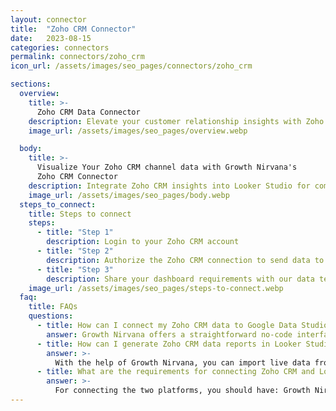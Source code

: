 ```yaml
---
layout: connector
title:  "Zoho CRM Connector"
date:   2023-08-15
categories: connectors
permalink: connectors/zoho_crm
icon_url: /assets/images/seo_pages/connectors/zoho_crm

sections:
  overview:
    title: >-
      Zoho CRM Data Connector
    description: Elevate your customer relationship insights with Zoho CRM integration. Seamlessly merge CRM data from Zoho CRM with Looker Studio's analytical capabilities, unlocking insights that drive customer engagement strategies, sales analysis, and operational excellence.
    image_url: /assets/images/seo_pages/overview.webp

  body:
    title: >-
      Visualize Your Zoho CRM channel data with Growth Nirvana's
      Zoho CRM Connector
    description: Integrate Zoho CRM insights into Looker Studio for comprehensive CRM analytics that guide your customer relationship strategies.
    image_url: /assets/images/seo_pages/body.webp
  steps_to_connect:
    title: Steps to connect
    steps:
      - title: "Step 1"
        description: Login to your Zoho CRM account
      - title: "Step 2"
        description: Authorize the Zoho CRM connection to send data to Growth Nirvana
      - title: "Step 3"
        description: Share your dashboard requirements with our data team. We will build the report for you.
    image_url: /assets/images/seo_pages/steps-to-connect.webp
  faq:
    title: FAQs
    questions:
      - title: How can I connect my Zoho CRM data to Google Data Studio/Looker Studio?
        answer: Growth Nirvana offers a straightforward no-code interface to connect to Zoho CRM data sources.
      - title: How can I generate Zoho CRM data reports in Looker Studio?
        answer: >-
          With the help of Growth Nirvana, you can import live data from Zoho CRM into Looker Studio. These data can be viewed in charts, tables, and dashboards to generate branded reports that can be shared instantly.
      - title: What are the requirements for connecting Zoho CRM and Looker Studio?
        answer: >-
          For connecting the two platforms, you should have: Growth Nirvana Account and Zoho CRM Ads Account
---
```

